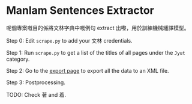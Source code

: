 # Manlam Sentences Extractor

呢個專案嘅目的係將文林字典中嘅例句 extract 出嚟，用於訓練機械繙譯模型。

Step 0: Edit `scrape.py` to add your 文林 credentials.

Step 1: Run `scrape.py` to get a list of the titles of all pages under the `Jyut` category.

Step 2: Go to the [export page](https://wenlin.co/wow/Special:Export) to export all the data to an XML file.

Step 3: Postprocessing.

TODO: Check 著 and 着.
